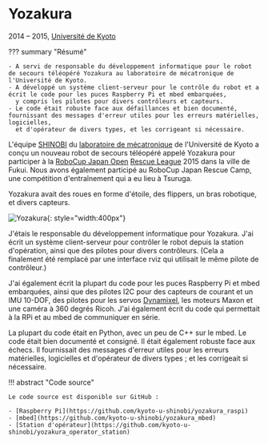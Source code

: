 # Yozakura
2014 &ndash; 2015, [Université de Kyoto](../education/kyoto.md)

??? summary "Résumé"

    - A servi de responsable du développement informatique pour le robot de secours téléopéré Yozakura au laboratoire de mécatronique de l'Université de Kyoto.
    - A développé un système client-serveur pour le contrôle du robot et a écrit le code pour les puces Raspberry Pi et mbed embarquées,
      y compris les pilotes pour divers contrôleurs et capteurs.
    - Le code était robuste face aux défaillances et bien documenté, fournissant des messages d'erreur utiles pour les erreurs matérielles, logicielles,
      et d'opérateur de divers types, et les corrigeant si nécessaire.

L'équipe [SHINOBI](https://github.com/kyoto-u-shinobi) du [laboratoire de mécatronique](http://www.mechatronics.me.kyoto-u.ac.jp/index.php?ml_lang=en) de l'Université de Kyoto
a conçu un nouveau robot de secours téléopéré appelé Yozakura pour participer à la [RoboCup Japan Open](http://robocup.or.jp/)
[Rescue League](https://sites.google.com/site/robocupjorescuerobotleague/) 2015 dans la ville de Fukui.
Nous avons également participé au RoboCup Japan Rescue Camp, une compétition d'entraînement qui a eu lieu à Tsuruga.

Yozakura avait des roues en forme d'étoile, des flippers, un bras robotique, et divers capteurs.

![Yozakura](../../assets/images/yozakura.jpg){: style="width:400px"}

J'étais le responsable du développement informatique pour Yozakura.
J'ai écrit un système client-serveur pour contrôler le robot depuis la station d'opération,
ainsi que des pilotes pour divers contrôleurs.
(Cela a finalement été remplacé par une interface rviz qui utilisait le même pilote de contrôleur.)

J'ai également écrit la plupart du code pour les puces Raspberry Pi et mbed embarquées,
ainsi que des pilotes I2C pour des capteurs de courant et un IMU 10-DOF,
des pilotes pour les servos [Dynamixel](https://github.com/masasin/dynamixel), les moteurs Maxon et une caméra à 360 degrés Ricoh.
J'ai également écrit du code qui permettait à la RPi et au mbed de communiquer en série.

La plupart du code était en Python, avec un peu de C++ sur le mbed.
Le code était bien documenté et consigné.
Il était également robuste face aux échecs.
Il fournissait des messages d'erreur utiles pour les erreurs matérielles, logicielles et d'opérateur de divers types ;
et les corrigeait si nécessaire.

!!! abstract "Code source"

    Le code source est disponible sur GitHub :

    - [Raspberry Pi](https://github.com/kyoto-u-shinobi/yozakura_raspi)
    - [mbed](https://github.com/kyoto-u-shinobi/yozakura_mbed)
    - [Station d'opérateur](https://github.com/kyoto-u-shinobi/yozakura_operator_station)
